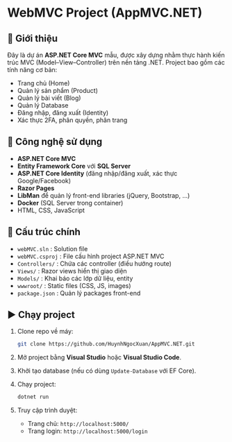 


# WebMVC Project (AppMVC.NET)

## 📌 Giới thiệu

Đây là dự án **ASP.NET Core MVC** mẫu, được xây dựng nhằm thực hành kiến trúc MVC (Model–View–Controller) trên nền tảng .NET.
Project bao gồm các tính năng cơ bản:

* Trang chủ (Home)
* Quản lý sản phẩm (Product)
* Quản lý bài viết (Blog)
* Quản lý Database
* Đăng nhập, đăng xuất (Identity)
* Xác thực 2FA, phân quyền, phân trang 
## 🚀 Công nghệ sử dụng

* **ASP.NET Core MVC**
* **Entity Framework Core** với **SQL Server**
* **ASP.NET Core Identity** (đăng nhập/đăng xuất, xác thực Google/Facebook)
* **Razor Pages**
* **LibMan** để quản lý front-end libraries (jQuery, Bootstrap, …)
* **Docker** (SQL Server trong container)
* HTML, CSS, JavaScript

## 📂 Cấu trúc chính

* `webMVC.sln` : Solution file
* `webMVC.csproj` : File cấu hình project ASP.NET MVC
* `Controllers/` : Chứa các controller (điều hướng route)
* `Views/` : Razor views hiển thị giao diện
* `Models/` : Khai báo các lớp dữ liệu, entity
* `wwwroot/` : Static files (CSS, JS, images)
* `package.json` : Quản lý packages front-end

## ▶️ Chạy project

1. Clone repo về máy:

   ```bash
   git clone https://github.com/HuynhNgocXuan/AppMVC.NET.git
   ```
2. Mở project bằng **Visual Studio** hoặc **Visual Studio Code**.
3. Khởi tạo database (nếu có dùng `Update-Database` với EF Core).
4. Chạy project:

   ```bash
   dotnet run
   ```
5. Truy cập trình duyệt:

   * Trang chủ: `http://localhost:5000/`
   * Trang login: `http://localhost:5000/login`
   



